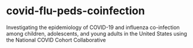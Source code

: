 # covid-flu-peds-coinfection
Investigating the epidemiology of COVID-19 and influenza co-infection among children, adolescents, and young adults in the United States using the National COVID Cohort Collaborative
